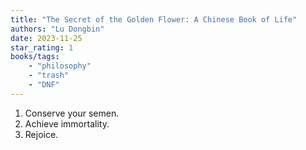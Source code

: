 ```yaml
---
title: "The Secret of the Golden Flower: A Chinese Book of Life"
authors: "Lu Dongbin"
date: 2023-11-25
star_rating: 1
books/tags:
    - "philosophy"
    - "trash"
    - "DNF"
---
```

1. Conserve your semen.
2. Achieve immortality.
3. Rejoice.
